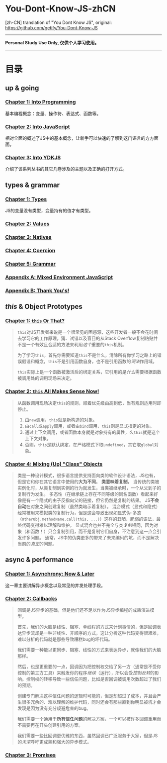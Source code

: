 # You-Dont-Know-JS-zhCN
[zh-CN] translation of "You Dont Know JS", original: https://github.com/getify/You-Dont-Know-JS

-----
**Personal Study Use Only, 仅供个人学习使用。**

-----

# 目录
## up & going
### [Chapter 1: Into Programming](https://github.com/NoName4Me/You-Dont-Know-JS-zhCN/blob/master/up%20%26%20going/ch1.md)
基本编程概念：变量、操作符、表达式、函数等。

### [Chapter 2: Into JavaScript](https://github.com/NoName4Me/You-Dont-Know-JS-zhCN/blob/master/up%20%26%20going/ch2.md)
相对全面的概述了JS中的基本概念，让新手可以快速的了解到这门语言的方方面面。

### [Chapter 3: Into YDKJS](https://github.com/NoName4Me/You-Dont-Know-JS-zhCN/blob/master/up%20%26%20going/ch3.md)
介绍了该系列丛书的其它几卷涉及的主题以及正确的打开方式。

## types & grammar
### [Chapter 1: Types](https://github.com/NoName4Me/You-Dont-Know-JS-zhCN/blob/master/types%20%26%20grammar/ch1.md)
JS的变量没有类型，变量持有的值才有类型。

### [Chapter 2: Values](https://github.com/NoName4Me/You-Dont-Know-JS-zhCN/blob/master/types%20%26%20grammar/ch2.md)

### [Chapter 3: Natives](https://github.com/NoName4Me/You-Dont-Know-JS-zhCN/blob/master/types%20%26%20grammar/ch3.md)

### [Chapter 4: Coercion](https://github.com/NoName4Me/You-Dont-Know-JS-zhCN/blob/master/types%20%26%20grammar/ch4.md)

### [Chapter 5: Grammar](https://github.com/NoName4Me/You-Dont-Know-JS-zhCN/blob/master/types%20%26%20grammar/ch5.md)

### [Appendix A: Mixed Environment JavaScript](https://github.com/NoName4Me/You-Dont-Know-JS-zhCN/blob/master/types%20%26%20grammar/apA.md)

### [Appendix B: Thank You's!](https://github.com/NoName4Me/You-Dont-Know-JS-zhCN/blob/master/types%20%26%20grammar/apB.md)

## *this* & Object Prototypes

### [Chapter 1: `this` Or That?](https://github.com/NoName4Me/You-Dont-Know-JS-zhCN/blob/master/this%20%26%20object%20prototypes/ch1.md)

> `this`对JS开发者来说是一个很常见的困惑源，这些开发者一般不会花时间去学习它的工作原理。猜、试错以及盲目的从Stack Overflow复制粘贴并不是一个有效且合适的方法来利用*这个*重要的`this`机制。
>
> 为了学习`this`，首先你需要知道`this`不是什么，清除所有你学习之路上的错误假设和概念，`this`不是引用函数自身，也不是引用函数的*词法*作用域。
>
> `this`实际上是一个函数被激活后的绑定关系，它引用的是*什么*需要根据函数被调用处的调用现场来决定。

### [Chapter 2: `this` All Makes Sense Now!](https://github.com/NoName4Me/You-Dont-Know-JS-zhCN/blob/master/this%20%26%20object%20prototypes/ch2.md)

> 从函数调用现场决定`this`的规则，顺着优先级由高到低，当有规则适用时即停止。
> 
> 1. 由`new`调用，`this`就是新构造的对象。
> 2. 由`call`或`apply`调用，或者由`bind`调用，`this`则是显式指定的对象。
> 3. 通过上下文调用，或者函数本身就是对象持有的属性，么`this`就是这个上下文对象。
> 4. 否则，`this`是默认绑定，在严格模式下取`undefined`，其它取`global`对象。

### [Chapter 4: Mixing (Up) "Class" Objects](https://github.com/NoName4Me/You-Dont-Know-JS-zhCN/blob/master/this%20%26%20object%20prototypes/ch4.md)

>类是一种设计模式，很多语言提供支持面向类的软件设计语法，JS也有，但是它和你在其它语言中使用的**大为不同**。
> **类意味着复制。**
> 当传统的类被实例化时，从类复制到实例的行为就发生，当类被继承时，一个从父到子的复制行为发生。
> 多态性（在继承链上存在不同等级的同名函数）看起来好像是有一个隐式的由子反指向父的链接，但它仍然是复制的结果。
> JS**不会自动**在对象之间创建复制（虽然类暗示着复制）。
> 混合模式（显式和隐式）经常被用来模拟类的复制行为，但是这会导致出现如显式伪-多态（`OtherObj.methodName.call(this, ...)`）这样的丑陋、脆弱的语法，最终代码变得难以理解和维护。
> 显式混合也并不完全与类*复制*相同，因为对象（和函数！）只会复制引用，而不是复制它们自身，不注意到这一点会引发许多问题。
> 通常，JS中的伪类更多的带来了未来编码的坑，而不是解决当前的*真正*的问题。

## async & performance

### [Chapter 1: Asynchrony: Now & Later](https://github.com/NoName4Me/You-Dont-Know-JS-zhCN/blob/master/async%20%26%20performance/ch1.md)

这一章主要讲解异步概念以及常见的并发处理手段。

### [Chapter 2: Callbacks](https://github.com/NoName4Me/You-Dont-Know-JS-zhCN/blob/master/async%20%26%20performance/ch2.md)

> 回调是JS异步的基础，但是他们还不足以作为JS异步编程的成熟演进模型。
>
> 首先，我们的大脑是线性、阻塞、单线程的方式来计划事情的，但是回调表达异步流却是一种非线性、非顺序的方式，这让分析这种代码变得很艰难，难以分析的代码就是那些导致糟糕bug的坏代码。
>
> 我们需要一种能以更同步、阻塞、线性的方式来表达异步，就像我们的大脑那样。
>
> 然后，也是更重要的一点，回调因为把控制权交给了另一方（通常是不受你控制的第三方工具）来触发你的程序*继续*（运行），所以会受*控制反转*的影响。控制权的转移导致一些信任问题，比如是否回调被调用次数超过了我们的预期。
>
> 创建专门解决这种信任问题的逻辑时可能的，但是却超过了成本，并且会产生很多冗余的、难以理解的维护代码，同时还会有那些直到你明显被坑才会发现是因为没有充分规避危害的bug。
>
> 我们需要一个通用于**所有信任问题**的解决方案，一个可以被许多回调重用而不需要再在开头创建引用的方案。
>
> 我们需要一些比回调更优雅的东西，虽然回调已广泛服务于大家，但是JS的*未来*呼吁更成熟和强大的异步模式。

### [Chapter 3: Promises](https://github.com/NoName4Me/You-Dont-Know-JS-zhCN/blob/master/async%20%26%20performance/ch3.md)

>